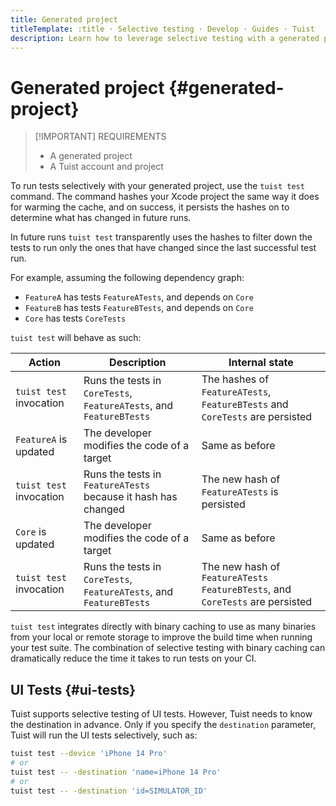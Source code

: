 ```yaml
---
title: Generated project
titleTemplate: :title · Selective testing · Develop · Guides · Tuist
description: Learn how to leverage selective testing with a generated project.
---
```


# Generated project {#generated-project}

> [!IMPORTANT] REQUIREMENTS
>
> - A <LocalizedLink href="/guides/features/projects">generated project</LocalizedLink>
> - A <LocalizedLink href="/server/introduction/accounts-and-projects">Tuist account and project</LocalizedLink>

To run tests selectively with your generated project, use the `tuist test` command. The command <LocalizedLink href="/guides/features/projects/hashing">hashes</LocalizedLink> your Xcode project the same way it does for <LocalizedLink href="/guides/features/build/cache#cache-warming">warming the cache</LocalizedLink>, and on success, it persists the hashes on to determine what has changed in future runs.

In future runs `tuist test` transparently uses the hashes to filter down the tests to run only the ones that have changed since the last successful test run.

For example, assuming the following dependency graph:

- `FeatureA` has tests `FeatureATests`, and depends on `Core`
- `FeatureB` has tests `FeatureBTests`, and depends on `Core`
- `Core` has tests `CoreTests`

`tuist test` will behave as such:

| Action                  | Description                                                         | Internal state                                                                 |
| ----------------------- | ------------------------------------------------------------------- | ------------------------------------------------------------------------------ |
| `tuist test` invocation | Runs the tests in `CoreTests`, `FeatureATests`, and `FeatureBTests` | The hashes of `FeatureATests`, `FeatureBTests` and `CoreTests` are persisted   |
| `FeatureA` is updated   | The developer modifies the code of a target                         | Same as before                                                                 |
| `tuist test` invocation | Runs the tests in `FeatureATests` because it hash has changed       | The new hash of `FeatureATests` is persisted                                   |
| `Core` is updated       | The developer modifies the code of a target                         | Same as before                                                                 |
| `tuist test` invocation | Runs the tests in `CoreTests`, `FeatureATests`, and `FeatureBTests` | The new hash of `FeatureATests` `FeatureBTests`, and `CoreTests` are persisted |

`tuist test` integrates directly with binary caching to use as many binaries from your local or remote storage to improve the build time when running your test suite. The combination of selective testing with binary caching can dramatically reduce the time it takes to run tests on your CI.

## UI Tests {#ui-tests}

Tuist supports selective testing of UI tests. However, Tuist needs to know the destination in advance. Only if you specify the `destination` parameter, Tuist will run the UI tests selectively, such as:

```sh
tuist test --device 'iPhone 14 Pro'
# or
tuist test -- -destination 'name=iPhone 14 Pro'
# or
tuist test -- -destination 'id=SIMULATOR_ID'
```
